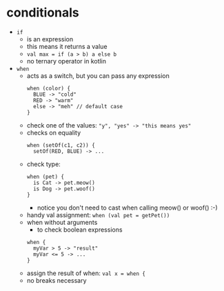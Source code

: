 # conditionals
  
- `if`
  - is an expression
  - this means it returns a value
  - `val max = if (a > b) a else b`
  - no ternary operator in kotlin
- `when`
  - acts as a switch, but you can pass any expression
    ```
    when (color) {
      BLUE -> "cold"
      RED -> "warm"
      else -> "meh" // default case
    }
    ```
  - check one of the values: `"y", "yes" -> "this means yes"`
  - checks on equality
    ```
    when (setOf(c1, c2)) {
      setOf(RED, BLUE) -> ...
    ```
  - check type: 
    ```
    when (pet) {
      is Cat -> pet.meow()
      is Dog -> pet.woof()
    }
    ```
    - notice you don't need to cast when calling meow() or woof() :-)
  - handy val assignment: `when (val pet = getPet())`
  - when without arguments
    - to check boolean expressions
    ```
    when {
      myVar > 5 -> "result"
      myVar <= 5 -> ...
    }
    ```
  - assign the result of when: `val x = when {`
  - no breaks necessary